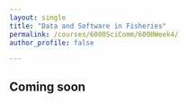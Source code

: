 ```yaml
---
layout: single
title: "Data and Software in Fisheries"
permalink: /courses/6000SciComm/6000Week4/
author_profile: false

---
```


## Coming soon
